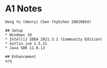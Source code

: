 # A1 Notes
    Hong Yu (Henry) Chen (hy5chen 20820854)
 
    ## Setup
    * Windows 10 
    * IntelliJ IDEA 2021.3.1 (Community Edition)
    * kotlin.jvm 1.5.21
    * Java SDK 11.0.13

    ## Enhancement 
    n/a
